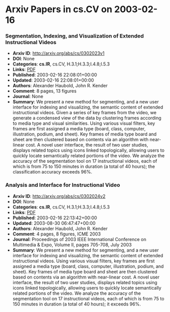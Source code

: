 # Arxiv Papers in cs.CV on 2003-02-16
### Segmentation, Indexing, and Visualization of Extended Instructional Videos
- **Arxiv ID**: http://arxiv.org/abs/cs/0302023v1
- **DOI**: None
- **Categories**: **cs.IR**, cs.CV, H.3.1;H.3.3;I.4.8;I.5.3
- **Links**: [PDF](http://arxiv.org/pdf/cs/0302023v1)
- **Published**: 2003-02-16 22:08:01+00:00
- **Updated**: 2003-02-16 22:08:01+00:00
- **Authors**: Alexander Haubold, John R. Kender
- **Comment**: 8 pages, 13 figures
- **Journal**: None
- **Summary**: We present a new method for segmenting, and a new user interface for indexing and visualizing, the semantic content of extended instructional videos. Given a series of key frames from the video, we generate a condensed view of the data by clustering frames according to media type and visual similarities. Using various visual filters, key frames are first assigned a media type (board, class, computer, illustration, podium, and sheet). Key frames of media type board and sheet are then clustered based on contents via an algorithm with near-linear cost. A novel user interface, the result of two user studies, displays related topics using icons linked topologically, allowing users to quickly locate semantically related portions of the video. We analyze the accuracy of the segmentation tool on 17 instructional videos, each of which is from 75 to 150 minutes in duration (a total of 40 hours); the classification accuracy exceeds 96%.



### Analysis and Interface for Instructional Video
- **Arxiv ID**: http://arxiv.org/abs/cs/0302024v2
- **DOI**: None
- **Categories**: **cs.IR**, cs.CV, H.3.1;H.3.3;I.4.8;I.5.3
- **Links**: [PDF](http://arxiv.org/pdf/cs/0302024v2)
- **Published**: 2003-02-16 22:13:42+00:00
- **Updated**: 2003-08-30 06:47:47+00:00
- **Authors**: Alexander Haubold, John R. Kender
- **Comment**: 4 pages, 8 figures, ICME 2003
- **Journal**: Proceedings of 2003 IEEE International Conference on Multimedia &
  Expo, Volume II, pages 705-708, July 2003
- **Summary**: We present a new method for segmenting, and a new user interface for indexing and visualizing, the semantic content of extended instructional videos. Using various visual filters, key frames are first assigned a media type (board, class, computer, illustration, podium, and sheet). Key frames of media type board and sheet are then clustered based on contents via an algorithm with near-linear cost. A novel user interface, the result of two user studies, displays related topics using icons linked topologically, allowing users to quickly locate semantically related portions of the video. We analyze the accuracy of the segmentation tool on 17 instructional videos, each of which is from 75 to 150 minutes in duration (a total of 40 hours); it exceeds 96%.



